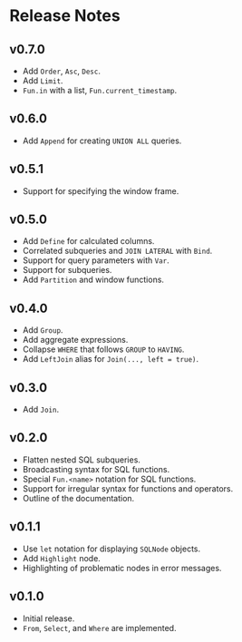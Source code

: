 # Release Notes


## v0.7.0

- Add `Order`, `Asc`, `Desc`.
- Add `Limit`.
- `Fun.in` with a list, `Fun.current_timestamp`.


## v0.6.0

- Add `Append` for creating `UNION ALL` queries.


## v0.5.1

- Support for specifying the window frame.


## v0.5.0

- Add `Define` for calculated columns.
- Correlated subqueries and `JOIN LATERAL` with `Bind`.
- Support for query parameters with `Var`.
- Support for subqueries.
- Add `Partition` and window functions.


## v0.4.0

- Add `Group`.
- Add aggregate expressions.
- Collapse `WHERE` that follows `GROUP` to `HAVING`.
- Add `LeftJoin` alias for `Join(..., left = true)`.


## v0.3.0

-  Add `Join`.


## v0.2.0

- Flatten nested SQL subqueries.
- Broadcasting syntax for SQL functions.
- Special `Fun.<name>` notation for SQL functions.
- Support for irregular syntax for functions and operators.
- Outline of the documentation.


## v0.1.1

- Use `let` notation for displaying `SQLNode` objects.
- Add `Highlight` node.
- Highlighting of problematic nodes in error messages.


## v0.1.0

- Initial release.
- `From`, `Select`, and `Where` are implemented.

